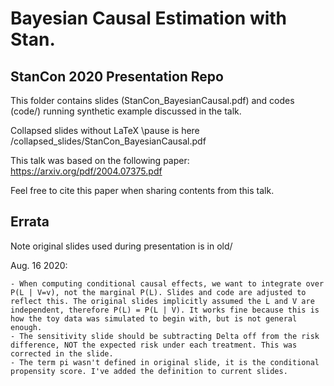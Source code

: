 # Bayesian Causal Estimation with Stan.
## StanCon 2020 Presentation Repo

This folder contains slides (StanCon_BayesianCausal.pdf) and codes (code/) running synthetic example discussed in the talk.

Collapsed slides without LaTeX \pause is here /collapsed_slides/StanCon_BayesianCausal.pdf

This talk was based on the following paper:
https://arxiv.org/pdf/2004.07375.pdf

Feel free to cite this paper when sharing contents from this talk.

## Errata
Note original slides used during presentation is in old/

Aug. 16 2020:

	- When computing conditional causal effects, we want to integrate over P(L | V=v), not the marginal P(L). Slides and code are adjusted to reflect this. The original slides implicitly assumed the L and V are independent, therefore P(L) = P(L | V). It works fine because this is how the toy data was simulated to begin with, but is not general enough.
	- The sensitivity slide should be subtracting Delta off from the risk difference, NOT the expected risk under each treatment. This was corrected in the slide. 
	- The term pi wasn't defined in original slide, it is the conditional propensity score. I've added the definition to current slides.
  
